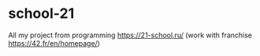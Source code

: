 # school-21
All my project from programming https://21-school.ru/ (work with franchise https://42.fr/en/homepage/)
